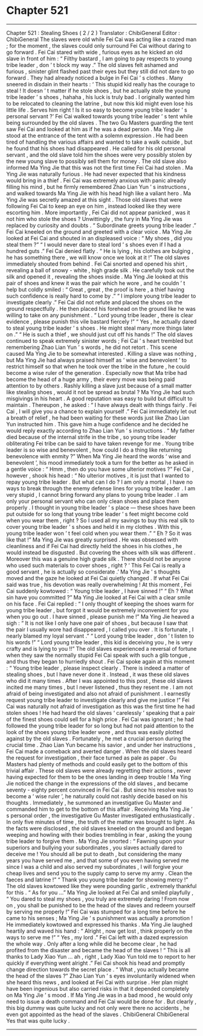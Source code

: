 
# Chapter 521


---

Chapter 521 : Stealing Shoes ( 2 / 2 )
Translator : ChibiGeneral Editor : ChibiGeneral
The slaves were old while Fei Cai was acting like a crazed man ; for the moment , the slaves could only surround Fei Cai without daring to go forward .
Fei Cai stared with wide , furious eyes as he kicked an old slave in front of him : “ Filthy bastard , I am going to pay respects to young tribe leader , don ’ t block my way .”
The old slaves felt ashamed and furious , sinister glint flashed past their eyes but they still did not dare to go forward .
They had already noticed a bulge in Fei Cai ’ s clothes . Many sneered in disdain in their hearts : ‘ This stupid kid really has the courage to steal ! It doesn ’ t matter if he stole shoes , but he actually stole the young tribe leader ’ s shoes , hahaha , his luck is truly bad . I originally wanted him to be relocated to cleaning the latrine , but now this kid might even lose his little life . Serves him right ! Is it so easy to become young tribe leader ’ s personal servant ?’
Fei Cai walked towards young tribe leader ’ s tent while being surrounded by the old slaves .
The two Gu Masters guarding the tent saw Fei Cai and looked at him as if he was a dead person .
Ma Ying Jie stood at the entrance of the tent with a solemn expression . He had been tired of handling the various affairs and wanted to take a walk outside , but he found that his shoes had disappeared .
He called for his old personal servant , and the old slave told him the shoes were very possibly stolen by the new young slave to possibly sell them for money . The old slave also informed Ma Ying Jie that this was not the first time Fei Cai had stolen .
Ma Ying Jie was naturally furious . He had never expected that his kindness would bring in a thief .
Fei Cai was extremely anxious with panic already filling his mind , but he firmly remembered Zhao Lian Yun ’ s instructions , and walked towards Ma Ying Jie with his head high like a valiant hero .
Ma Ying Jie was secretly amazed at this sight .
Those old slaves that were following Fei Cai to keep an eye on him , instead looked like they were escorting him . More importantly , Fei Cai did not appear panicked , was it not him who stole the shoes ?
Unwittingly , the fury in Ma Ying Jie was replaced by curiosity and doubts .
“ Subordinate greets young tribe leader .” Fei Cai kneeled on the ground and greeted with a clear voice .
Ma Ying Jie looked at Fei Cai and shouted in an displeased voice : “ My shoes , did you steal them ?”
“ I would never dare to steal lord ’ s shoes even if I had a hundred guts .” Fei Cai denied flatly .
“ He is lying , his clothes are bulging , he has something there , we will know once we look at it !” The old slaves immediately shouted from behind .
Fei Cai snorted and opened his shirt , revealing a ball of snowy - white , high grade silk .
He carefully took out the silk and opened it , revealing the shoes inside .
Ma Ying Jie looked at this pair of shoes and knew it was the pair which he wore , and he couldn ’ t help but coldly smiled : “ Great , great , the proof is here , a thief having such confidence is really hard to come by .”
“ I implore young tribe leader to investigate clearly .” Fei Cai did not refute and placed the shoes on the ground respectfully . He then placed his forehead on the ground like he was willing to take on any punishment .
“ Lord young tribe leader , there is clear evidence , please punish this vile bastard fiercely !”
“ Yes , he actually dared to steal young tribe leader ’ s shoes . He might steal many more things later on .”
“ He is such a thief , we should just cut off his hands !”
The old slaves continued to speak extremely sinister words ; Fei Cai ’ s heart trembled but remembering Zhao Lian Yun ’ s words , he did not retort .
This scene caused Ma Ying Jie to be somewhat interested .
Killing a slave was nothing , but Ma Ying Jie had always praised himself as ‘ wise and benevolent ’ to restrict himself so that when he took over the tribe in the future , he could become a wise ruler of the generation .
Especially now that Ma tribe had become the head of a huge army , their every move was being paid attention to by others . Rashly killing a slave just because of a small matter like stealing shoes , would it not be spread as brutal ?
Ma Ying Jie had such misgivings in his heart .
A good reputation was easy to build but difficult to maintain .
Thereupon , he asked : “ I have always dealt with things fairly . Fei Cai , I will give you a chance to explain yourself .”
Fei Cai immediately let out a breath of relief , he had been waiting for these words just like Zhao Lian Yun instructed him . This gave him a huge confidence and he decided he would reply exactly according to Zhao Lian Yun ’ s instructions .
“ My father died because of the internal strife in the tribe , so young tribe leader obliterating Fei tribe can be said to have taken revenge for me . Young tribe leader is so wise and benevolent , how could I do a thing like returning benevolence with enmity ?”
When Ma Ying Jie heard the words ‘ wise and benevolent ’, his mood immediately took a turn for the better as he asked in a gentle voice : “ Hmm , then do you have some ulterior motives ?”
Fei Cai , however , shook his head : “ No ulterior motives , it is just that I wanted to repay young tribe leader . But what can I do ? I am only a mortal , I have no ways to break through the enemy defense lines for young tribe leader . I am very stupid , I cannot bring forward any plans to young tribe leader . I am only your personal servant who can only clean shoes and place them properly . I thought in young tribe leader ’ s place — these shoes have been put outside for so long that young tribe leader ’ s feet might become cold when you wear them , right ? So I used all my savings to buy this real silk to cover young tribe leader ’ s shoes and held it in my clothes . With this , young tribe leader won ’ t feel cold when you wear them .”
“ Eh ? So it was like that !” Ma Ying Jie was greatly surprised .
He was obsessed with cleanliness and if Fei Cai had directly held the shoes in his clothes , he would instead be disgusted .
But covering the shoes with silk was different .
Moreover this was a genuine high grade silk . There should not be anyone who used such materials to cover shoes , right ?
‘ This Fei Cai is really a good servant , he is actually so considerate .’ Ma Ying Jie ’ s thoughts moved and the gaze he looked at Fei Cai quietly changed .
If what Fei Cai said was true , his devotion was really overwhelming !
At this moment , Fei Cai suddenly kowtowed : “ Young tribe leader , I have sinned !”
“ Eh ? What sin have you committed ?” Ma Ying Jie looked at Fei Cai with a clear smile on his face .
Fei Cai replied : “ I only thought of keeping the shoes warm for young tribe leader , but forgot it would be extremely inconvenient for you when you go out . I have sinned , please punish me !”
Ma Ying Jie heaved a sigh : “ It is not like I only have one pair of shoes , but because I saw that the pair I usually wore had disappeared , I called you over . It is fortunate , I nearly blamed my loyal servant .”
“ Lord young tribe leader , don ’ t listen to his words !”
“ Lord young tribe leader , this kid is deceiving you , he is very crafty and is lying to you !!”
The old slaves experienced a reversal of fortune when they saw the normally stupid Fei Cai speak with such a glib tongue , and thus they began to hurriedly shout .
Fei Cai spoke again at this moment : “ Young tribe leader , please inspect clearly . There is indeed a matter of stealing shoes , but I have never done it . Instead , it was these old slaves who did it many times . After I was appointed to this post , these old slaves incited me many times , but I never listened , thus they resent me . I am not afraid of being investigated and also not afraid of punishment . I earnestly request young tribe leader to investigate clearly and give me justice !”
Fei Cai was naturally not afraid of investigation as this was the first time he had stolen shoes !
He had heard the old slaves ‘ carelessly ’ speaking that a pair of the finest shoes could sell for a high price .
Fei Cai was ignorant ; he had followed the young tribe leader for so long but had not paid attention to the look of the shoes young tribe leader wore , and thus was easily plotted against by the old slaves .
Fortunately , he met a crucial person during the crucial time . Zhao Lian Yun became his savior , and under her instructions , Fei Cai made a comeback and averted danger .
When the old slaves heard the request for investigation , their face turned as pale as paper .
Gu Masters had plenty of methods and could easily get to the bottom of this trivial affair .
These old slaves were already regretting their actions , never having expected for them to be the ones landing in deep trouble !
Ma Ying Jie noticed the change in the expressions of the old slaves , and became seventy - eighty percent convinced in Fei Cai . But since his resolve was to become a ‘ wise ruler ’, he naturally could not rashly decide based on his thoughts .
Immediately , he summoned an investigative Gu Master and commanded him to get to the bottom of this affair .
Receiving Ma Ying Jie ’ s personal order , the investigative Gu Master investigated enthusiastically . In only five minutes of time , the truth of the matter was brought to light .
As the facts were disclosed , the old slaves kneeled on the ground and began weeping and howling with their bodies trembling in fear , asking the young tribe leader to forgive them .
Ma Ying Jie snorted : “ Fawning upon your superiors and bullying your subordinates , you slaves actually dared to deceive me ! You should all be put to death , but considering the many years you have served me , and that some of you even having served me since I was a child and also served my subordinates , I will forgive your cheap lives and send you to the supply camp to serve my army . Clean the faeces and latrine !”
“ Thank you young tribe leader for showing mercy !” The old slaves kowtowed like they were pounding garlic , extremely thankful for this .
“ As for you …” Ma Ying Jie looked at Fei Cai and smiled playfully , “ You dared to steal my shoes , you truly are extremely daring ! From now on , you shall be punished to be the head of the slaves and redeem yourself by serving me properly !”
Fei Cai was stumped for a long time before he came to his senses ; Ma Ying Jie ’ s punishment was actually a promotion !
He immediately kowtowed and expressed his thanks .
Ma Ying Jie laughed heartily and waved his hand : “ Alright , now get lost , think properly on the ways to serve me !”
“ Yes , my lord .” Fei Cai left with a dazed expression the whole way .
Only after a long while did he become clear , he had profited from the disaster and became the head of the slaves !
“ This is all thanks to Lady Xiao Yun … ah , right , Lady Xiao Yun told me to report to her quickly if everything went alright .” Fei Cai shook his head and promptly change direction towards the secret place .
“ What , you actually became the head of the slaves ?” Zhao Lian Yun ’ s eyes involuntarily widened when she heard this news , and looked at Fei Cai with surprise .
Her plan might have been ingenious but also carried risks in that it depended completely on Ma Ying Jie ’ s mood .
If Ma Ying Jie was in a bad mood , he would only need to issue a death command and Fei Cai would be done for . But clearly , this big dummy was quite lucky and not only were there no accidents , he even got appointed as the head of the slaves .
ChibiGeneral ChibiGeneral Yes that was quite lucky .

---

